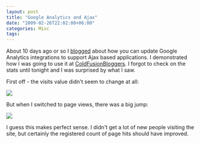 ```yaml
---
layout: post
title: "Google Analytics and Ajax"
date: "2009-02-26T22:02:00+06:00"
categories: Misc 
tags: 
---
```


About 10 days ago or so I <a href="http://www.raymondcamden.com/index.cfm/2009/2/15/Use-Google-Analytics-and-Ajax-Remember-to-update-your-code">blogged</a> about how you can update Google Analytics integrations to support Ajax based applications. I demonstrated how I was going to use it at <a href="http://www.coldfusionbloggers.org">ColdFusionBloggers</a>. I forgot to check on the stats until tonight and I was surprised by what I saw.

First off - the visits value didn't seem to change at all:

<img src="https://static.raymondcamden.com/images/cfjedi//Picture 223.png">

But when I switched to page views, there was a big jump:

<img src="https://static.raymondcamden.com/images/cfjedi//Picture 317.png">

I guess this makes perfect sense. I didn't get a lot of new people visiting the site, but certainly the registered count of page hits should have improved.